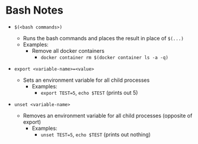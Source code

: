 # Bash Notes

- `$(<bash commands>)`
  - Runs the bash commands and places the result in place of `$(...)`
  - Examples:
    - Remove all docker containers
      - `docker container rm $(docker container ls -a -q)`

- `export <variable-name>=<value>`
  - Sets an environment variable for all child processes
    - Examples:
      - `export TEST=5`, `echo $TEST` (prints out 5)

- `unset <variable-name>`
  - Removes an environment variable for all child processes (opposite of export)
    - Examples:
      - `unset TEST=5`, `echo $TEST` (prints out nothing)